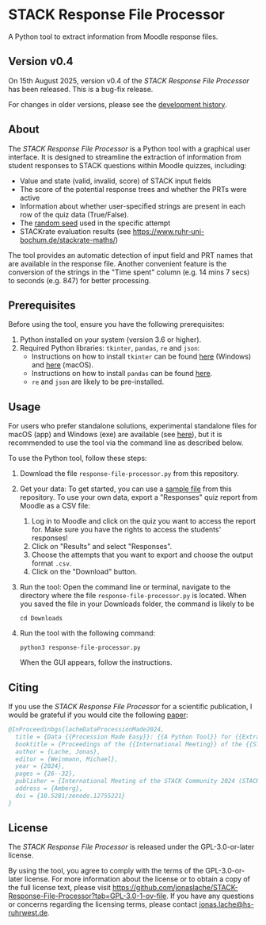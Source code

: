 <!--
Copyright 2024 by Jonas Lache <jonas.lache@hs-ruhrwest.de>
SPDX-License-Identifier: GPL-3.0-or-later
-->

# STACK Response File Processor

A Python tool to extract information from Moodle response files.

## Version v0.4

On 15th August 2025, version v0.4 of the *STACK Response File Processor* has been
released. This is a bug-fix release.

For changes in older versions, please see the [development history](Development_history.md).

## About

The *STACK Response File Processor* is a Python tool with a graphical user
interface. It is designed to streamline the extraction of information from
student responses to STACK questions within Moodle quizzes, including:

- Value and state (valid, invalid, score) of STACK input fields 
- The score of the potential response trees and whether the PRTs were active
- Information about whether user-specified strings are present in each row of the quiz data (True/False).
- The [random seed](https://en.wikipedia.org/wiki/Random_seed) used in the specific attempt
- STACKrate evaluation results (see
    <https://www.ruhr-uni-bochum.de/stackrate-maths/>)

The tool provides an automatic detection of input field and PRT names that are
available in the response file. Another convenient feature is the conversion of
the strings in the "Time spent" column (e.g. 14 mins 7 secs) to seconds
(e.g. 847) for better processing.

## Prerequisites

Before using the tool, ensure you have the following prerequisites:

1. Python installed on your system (version 3.6 or higher).
1. Required Python libraries: `tkinter`, `pandas`, `re` and `json`:
   - Instructions on how to install `tkinter` can be found [here](https://www.pythonguis.com/installation/install-tkinter-windows/) (Windows) and [here](https://www.pythonguis.com/installation/install-tkinter-mac/) (macOS).
   - Instructions on how to install `pandas` can be found [here](https://pandas.pydata.org/pandas-docs/stable/getting_started/install.html#installing-from-pypi).
   - `re` and `json` are likely to be pre-installed.

## Usage

For users who prefer standalone solutions, experimental standalone files for
macOS (app) and Windows (exe) are available (see [here](releases)), but it is
recommended to use the tool via the command line as described below.

To use the Python tool, follow these steps:

1. Download the file `response-file-processor.py` from this repository.

2. Get your data: To get started, you can use a [sample file](sample_data) from
    this repository. To use your own data, export a "Responses" quiz report from
    Moodle as a CSV file:
    1. Log in to Moodle and click on the quiz you want to access the report for.
        Make sure you have the rights to access the students' responses!
    2. Click on "Results" and select "Responses".
    3. Choose the attempts that you want to export and choose the output format
        `.csv`.
    4. Click on the "Download" button.

3. Run the tool: Open the command line or terminal, navigate to the directory
    where the file `response-file-processor.py` is located. When you saved the
    file in your Downloads folder, the command is likely to be 

    ```
    cd Downloads
    ```

4. Run the tool with the following command:

    ```
    python3 response-file-processor.py
    ```

    When the GUI appears, follow the instructions.

## Citing

If you use the *STACK Response File Processor* for a scientific publication, I would be grateful if you would cite the following [paper](https://zenodo.org/records/12795092):

```bibtex
@InProceedinbgs{lacheDataProcessionMade2024,
  title = {Data {{Procession Made Easy}}: {{A Python Tool}} for {{Extracting Information}} from {{Student Responses}} to {{STACK Questions}}},
  booktitle = {Proceedings of the {{International Meeting}} of the {{STACK Community}} 2024},
  author = {Lache, Jonas},
  editor = {Weinmann, Michael},
  year = {2024},
  pages = {26--32},
  publisher = {International Meeting of the STACK Community 2024 (STACK Conference 2024)},
  address = {Amberg},
  doi = {10.5281/zenodo.12755221}
}
```

## License

The *STACK Response File Processor* is released under the GPL-3.0-or-later
license.

By using the tool, you agree to comply with the terms of the GPL-3.0-or-later
license. For more information about the license or to obtain a copy of the full
license text, please visit
<https://github.com/jonaslache/STACK-Response-File-Processor?tab=GPL-3.0-1-ov-file>.
If you have any questions or concerns regarding the licensing terms, please
contact [jonas.lache@hs-ruhrwest.de](mailto:jonas.lache@hs-ruhrwest.de).